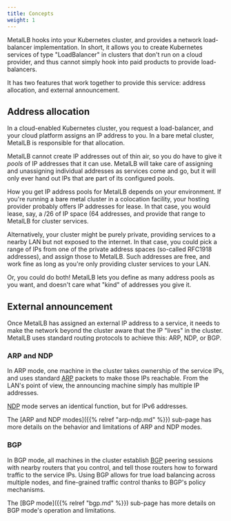 ```yaml
---
title: Concepts
weight: 1
---
```


MetalLB hooks into your Kubernetes cluster, and provides a network
load-balancer implementation. In short, it allows you to create
Kubernetes services of type "LoadBalancer" in clusters that don't run
on a cloud provider, and thus cannot simply hook into paid products to
provide load-balancers.

It has two features that work together to provide this service:
address allocation, and external announcement.

## Address allocation

In a cloud-enabled Kubernetes cluster, you request a load-balancer,
and your cloud platform assigns an IP address to you. In a bare metal
cluster, MetalLB is responsible for that allocation.

MetalLB cannot create IP addresses out of thin air, so you do have to
give it _pools_ of IP addresses that it can use. MetalLB will take
care of assigning and unassigning individual addresses as services
come and go, but it will only ever hand out IPs that are part of its
configured pools.

How you get IP address pools for MetalLB depends on your
environment. If you're running a bare metal cluster in a colocation
facility, your hosting provider probably offers IP addresses for
lease. In that case, you would lease, say, a /26 of IP space (64
addresses, and provide that range to MetalLB for cluster services.

Alternatively, your cluster might be purely private, providing
services to a nearby LAN but not exposed to the internet. In that
case, you could pick a range of IPs from one of the private address
spaces (so-called RFC1918 addresses), and assign those to
MetalLB. Such addresses are free, and work fine as long as you're only
providing cluster services to your LAN.

Or, you could do both! MetalLB lets you define as many address pools
as you want, and doesn't care what "kind" of addresses you give it.

## External announcement

Once MetalLB has assigned an external IP address to a service, it
needs to make the network beyond the cluster aware that the IP "lives"
in the cluster. MetalLB uses standard routing protocols to achieve
this: ARP, NDP, or BGP.

### ARP and NDP

In ARP mode, one machine in the cluster takes ownership of the service
IPs, and uses
standard
[ARP](https://en.wikipedia.org/wiki/Address_Resolution_Protocol)
packets to make those IPs reachable. From the LAN's point of view, the
announcing machine simply has multiple IP addresses.

[NDP](https://en.wikipedia.org/wiki/Neighbor_Discovery_Protocol) mode
serves an identical function, but for IPv6 addresses.

The [ARP and NDP modes]({{% relref "arp-ndp.md" %}}) sub-page has more
details on the behavior and limitations of ARP and NDP modes.

### BGP 

In BGP mode, all machines in the cluster
establish [BGP](https://en.wikipedia.org/wiki/Border_Gateway_Protocol)
peering sessions with nearby routers that you control, and tell those
routers how to forward traffic to the service IPs. Using BGP allows
for true load balancing across multiple nodes, and fine-grained
traffic control thanks to BGP's policy mechanisms.

The [BGP mode]({{% relref "bgp.md" %}}) sub-page has more details on
BGP mode's operation and limitations.
